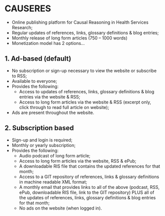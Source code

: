 # CAUSERES

* Online publishing platform for Causal Reasoning in Health Services Research;
* Regular updates of references, links, glossary definitions & blog entries;
* Monthly release of long form articles (750 – 1000 words)
* Monetization model has 2 options…

## 1. Ad-based (default)
* No subscription or sign-up necessary to view the website or subscribe to RSS;
* Available to everyone;
* Provides the following:
	- Access to updates of references, links, glossary definitions & blog entries via the website & RSS;
	- Access to long form articles via the website & RSS (excerpt only, click through to read full article on website);
* Ads are present throughout the website.

## 2. Subscription based
* Sign-up and login is required;
* Monthly or yearly subscription;
* Provides the following:
	- Audio podcast of long form article;
	- Access to long form articles via the website, RSS & ePub;
	- A downloadable RIS file that contains the updated references for that month;
	- Access to a GIT repository of references, links & glossary definitions in machine readable XML format;
	- A monthly email that provides links to all of the above (podcast, RSS, ePub, downloadable RIS file, link to the GIT repository) PLUS all of the updates of references, links, glossary definitions & blog entries for that month;
	- No ads on the website (when logged in).
